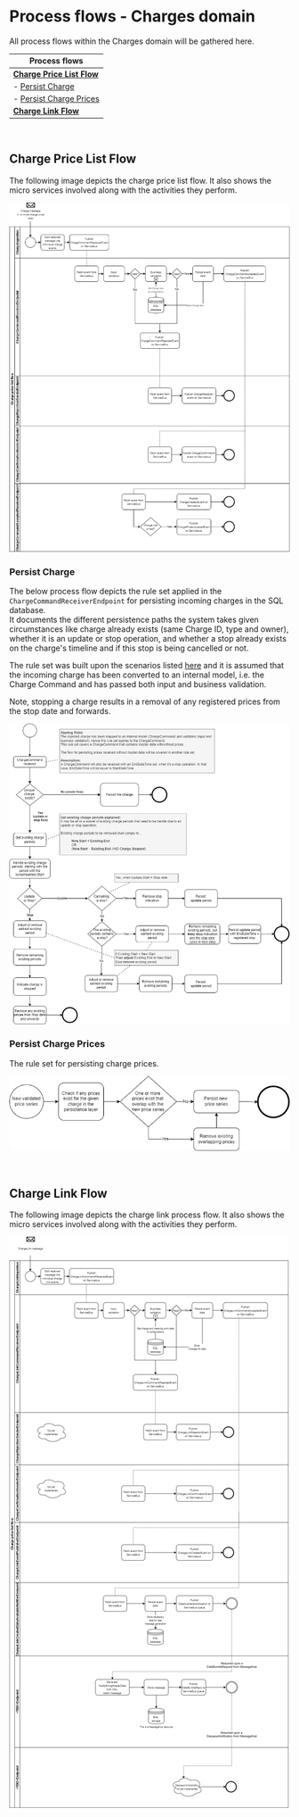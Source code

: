 # Process flows - Charges domain

All process flows within the Charges domain will be gathered here.

| Process flows |
|-------------------|
|<b>[Charge Price List Flow](#Charge-Price-List-Flow)</b>|
|   - [Persist Charge](#Persist-Charge)|
|   - [Persist Charge Prices](#Persist-Charge-Prices)|
|<b>[Charge Link Flow](#Charge-Link-Flow)<b>|
<br>

## Charge Price List Flow

The following image depicts the charge price list flow.
It also shows the micro services involved along with the activities they perform.

![Charge flow](images/ChargePriceListProcessFlow.png)

### Persist Charge

The below process flow depicts the rule set applied in the `ChargeCommandReceiverEndpoint` for persisting incoming charges in the SQL database.  
It documents the different persistence paths the system takes given circumstances like charge already exists (same Charge ID, type and owner), whether it is an update or stop operation, and whether a stop already exists on the charge's timeline and if this stop is being cancelled or not.

The rule set was built upon the scenarios listed [here](images/PersistingCharges_Update_And_Stop_MasterData_Examples.png) and it is assumed that the incoming charge has been converted to an internal model, i.e. the Charge Command and has passed both input and business validation.

Note, stopping a charge results in a removal of any registered prices from the stop date and forwards.

![Persist charge](images/PersistingChargesRuleSet_ProcessFlow.png)
<br>

### Persist Charge Prices

The rule set for persisting charge prices.

![Persist charge prices](images/PersistingChargePricesRuleSet_ProcessFlow.png)

<br>

## Charge Link Flow

The following image depicts the charge link process flow.
It also shows the micro services involved along with the activities they perform.

![Charge link flow](images/CreateChargeLinkProcessFlow.png)
